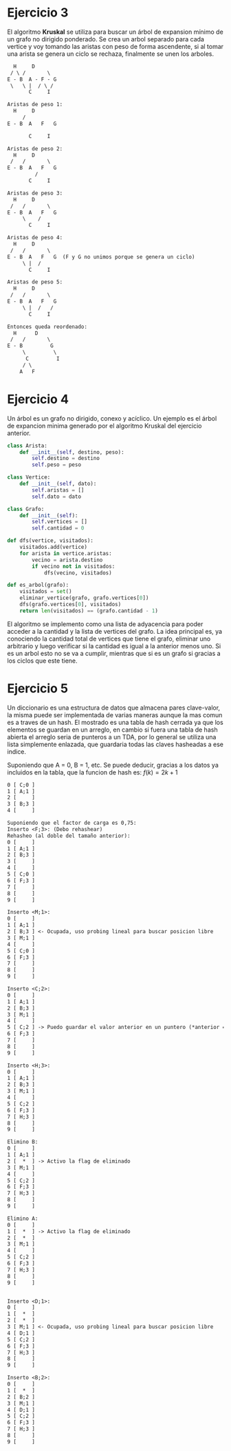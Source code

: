 # Ejercicio 3
El algoritmo **Kruskal** se utiliza para buscar un árbol de expansion mínimo de un grafo no dirigido ponderado. Se crea un arbol separado para cada vertice y voy tomando las aristas con peso de forma ascendente, si al tomar una arista se genera un ciclo se rechaza, finalmente se unen los arboles.

```txt
  H     D
 / \ /       \
E - B  A - F - G
 \   \ |  / \ /
       C     I

Aristas de peso 1:
  H     D
     /       
E - B  A   F   G

       C     I

Aristas de peso 2:
  H     D
 /   /       \
E - B  A   F   G
         /
       C     I

Aristas de peso 3:
  H     D
 /   /       \
E - B  A   F   G
     \    /
       C     I

Aristas de peso 4:
  H     D
 /   /       \
E - B  A   F   G  (F y G no unimos porque se genera un ciclo)
     \ |  /
       C     I

Aristas de peso 5:
  H     D
 /   /       \
E - B  A   F   G
     \ |  /   /
       C     I

Entonces queda reordenado:
  H      D
 /   /       \
E - B         G
     \         \
      C         I
     / \
    A   F     
```

# Ejercicio 4
Un árbol es un grafo no dirigido, conexo y acíclico. Un ejemplo es el árbol de expancion minima generado por el algoritmo Kruskal del ejercicio anterior.

```python
class Arista:
	def __init__(self, destino, peso):
		self.destino = destino
		self.peso = peso

class Vertice:
	def __init__(self, dato):
		self.aristas = []
		self.dato = dato

class Grafo:
	def __init__(self):
		self.vertices = []
		self.cantidad = 0

def dfs(vertice, visitados):
	visitados.add(vertice)
	for arista in vertice.aristas:
		vecino = arista.destino
		if vecino not in visitados:
			dfs(vecino, visitados)

def es_arbol(grafo):
	visitados = set()
	eliminar_vertice(grafo, grafo.vertices[0])
	dfs(grafo.vertices[0], visitados)
	return len(visitados) == (grafo.cantidad - 1)
```

El algoritmo se implemento como una lista de adyacencia para poder acceder a la cantidad y la lista de vertices del grafo. La idea principal es, ya conociendo la cantidad total de vertices que tiene el grafo, eliminar uno arbitrario y luego verificar si la cantidad es igual a la anterior menos uno. Si es un arbol esto no se va a cumplir, mientras que si es un grafo si gracias a los ciclos que este tiene.

# Ejercicio 5
Un diccionario es una estructura de datos que almacena pares clave-valor, la misma puede ser implementada de varias maneras aunque la mas comun es a traves de un hash. El mostrado es una tabla de hash cerrada ya que los elementos se guardan en un arreglo, en cambio si fuera una tabla de hash abierta el arreglo seria de punteros a un TDA, por lo general se utiliza una lista simplemente enlazada, que guardaria todas las claves hasheadas a ese indice.

Suponiendo que A = 0, B = 1, etc. Se puede deducir, gracias a los datos ya incluidos en la tabla, que la funcion de hash es:
$f(k) = 2k + 1$

```txt
0 [ C;0 ]
1 [ A;1 ]
2 [     ]
3 [ B;3 ]
4 [     ]

Suponiendo que el factor de carga es 0,75:
Inserto <F;3>: (Debo rehashear)
Rehasheo (al doble del tamaño anterior):
0 [     ]
1 [ A;1 ]
2 [ B;3 ]
3 [     ]
4 [     ]
5 [ C;0 ]
6 [ F;3 ]
7 [     ]
8 [     ]
9 [     ]

Inserto <M;1>:
0 [     ]
1 [ A;1 ]
2 [ B;3 ] <- Ocupada, uso probing lineal para buscar posicion libre
3 [ M;1 ]
4 [     ]
5 [ C;0 ]
6 [ F;3 ]
7 [     ]
8 [     ]
9 [     ]

Inserto <C;2>:
0 [     ]
1 [ A;1 ]
2 [ B;3 ]
3 [ M;1 ]
4 [     ]
5 [ C;2 ] -> Puedo guardar el valor anterior en un puntero (*anterior = 0)
6 [ F;3 ]
7 [     ]
8 [     ]
9 [     ]

Inserto <H;3>:
0 [     ]
1 [ A;1 ]
2 [ B;3 ]
3 [ M;1 ]
4 [     ]
5 [ C;2 ]
6 [ F;3 ]
7 [ H;3 ]
8 [     ]
9 [     ]

Elimino B:
0 [     ]
1 [ A;1 ]
2 [  *  ] -> Activo la flag de eliminado
3 [ M;1 ]
4 [     ]
5 [ C;2 ]
6 [ F;3 ]
7 [ H;3 ]
8 [     ]
9 [     ]

Elimino A:
0 [     ]
1 [  *  ] -> Activo la flag de eliminado
2 [  *  ]
3 [ M;1 ]
4 [     ]
5 [ C;2 ]
6 [ F;3 ]
7 [ H;3 ]
8 [     ]
9 [     ]


Inserto <D;1>:
0 [     ]
1 [  *  ]
2 [  *  ]
3 [ M;1 ] <- Ocupada, uso probing lineal para buscar posicion libre
4 [ D;1 ]
5 [ C;2 ]
6 [ F;3 ]
7 [ H;3 ]
8 [     ]
9 [     ]

Inserto <B;2>:
0 [     ]
1 [  *  ]
2 [ B;2 ]
3 [ M;1 ]
4 [ D;1 ]
5 [ C;2 ]
6 [ F;3 ]
7 [ H;3 ]
8 [     ]
9 [     ]
```